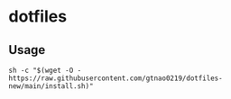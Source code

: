 # dotfiles

## Usage

```shell
sh -c "$(wget -O - https://raw.githubusercontent.com/gtnao0219/dotfiles-new/main/install.sh)"
```
